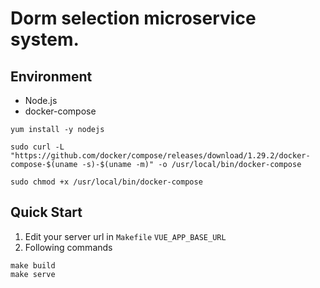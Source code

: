 # Dorm selection microservice system.

## Environment

- Node.js
- docker-compose

``` shell
yum install -y nodejs

sudo curl -L "https://github.com/docker/compose/releases/download/1.29.2/docker-compose-$(uname -s)-$(uname -m)" -o /usr/local/bin/docker-compose

sudo chmod +x /usr/local/bin/docker-compose

```

## Quick Start

1. Edit your server url in `Makefile` `VUE_APP_BASE_URL`
2. Following commands

```shell
make build
make serve
```
